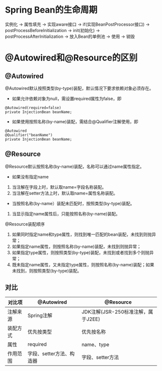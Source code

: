 # Spring Bean的生命周期
实例化 -> 属性填充 -> 实现aware接口
-> if(实现BeanPostProcessor接口) -> postProcessBeforeInitialization -> init(初始化) -> postProcessAfterInitialization
-> 放入Bean的单例池 -> 使用 -> 销毁

# @Autowired和@Resource的区别

## @Autowired
@Autowired默认按照类型(by-type)装配，默认情况下要求依赖对象必须存在。

* 如果允许依赖对象为null，需设置required属性为false，即
~~~
@Autowired(required=false)
private InjectionBean beanName;
~~~

* 如果使用按照名称(by-name)装配，需结合@Qualifier注解使用，即
~~~
@Autowired
@Qualifier("beanName")
private InjectionBean beanName;
~~~

## @Resource
@Resource默认按照名称(by-name)装配，名称可以通过name属性指定。

* 如果没有指定name
1. 当注解在字段上时，默认取name=字段名称装配。
2. 当注解在setter方法上时，默认取name=属性名称装配。

* 当按照名称(by-name）装配未匹配时，按照类型(by-type)装配。
1. 当显示指定name属性后，只能按照名称(by-name)装配。

@Resource装配顺序

1. 如果同时指定name和type属性，则找到唯一匹配的bean装配，未找到则抛异常；
2. 如果指定name属性，则按照名称(by-name)装配，未找到则抛异常；
3. 如果指定type属性，则按照类型(by-type)装配，未找到或者找到多个则抛异常；
4. 既未指定name属性，又未指定type属性，则按照名称(by-name)装配；如果未找到，则按照类型(by-type)装配。

## 对比

|  对比项   | @Autowired             |  @Resource                         |
|  ----    | ----                   |  ----                              |
| 注解来源  | Spring注解              | JDK注解(JSR-250标准注解，属于J2EE)  |
| 装配方式  | 优先按类型              | 优先按名称                          |
| 属性      | required               | name、type                         |
| 作用范围  | 字段、setter方法、构造器 | 字段、setter方法                    |


